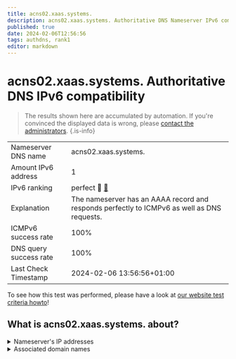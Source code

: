 ```yaml
---
title: acns02.xaas.systems.
description: acns02.xaas.systems. Authoritative DNS Nameserver IPv6 compatibility
published: true
date: 2024-02-06T12:56:56
tags: authdns, rank1
editor: markdown
---
```


# acns02.xaas.systems. Authoritative DNS IPv6 compatibility

> The results shown here are accumulated by automation. If you're convinced the displayed data is wrong, please [contact the administrators](/howto/chat). 
{.is-info}




|   |   |
| - | - |
| Nameserver DNS name | acns02.xaas.systems.
| Amount IPv6 address | 1
| IPv6 ranking | perfect :1st_place_medal: [🔗](/howto/ranking) |
| Explanation | The nameserver has an AAAA record and responds perfectly to ICMPv6 as well as DNS requests. |
| ICMPv6 success rate | 100%|
| DNS query success rate | 100% |
| Last Check Timestamp | 2024-02-06 13:56:56+01:00 |

To see how this test was performed, please have a look at [our website test criteria howto](/howto/testcriteria/authdns)!


## What is acns02.xaas.systems. about?




<details>
<summary>Nameserver's IP addresses</summary>

2a05:8900:aa1::1

</details>



<details>
<summary>Associated domain names</summary>

www.netcup.de

</details>
